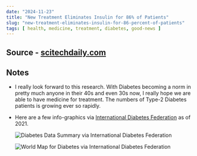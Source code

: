 ```yaml
---
date: "2024-11-23"
title: "New Treatment Eliminates Insulin for 86% of Patients"
slug: "new-treatment-eliminates-insulin-for-86-percent-of-patients"
tags: [ health, medicine, treatment, diabetes, good-news ]
---
```




## Source - [scitechdaily.com][1]

## Notes
* I really look forward to this research. With Diabetes becoming a norm in pretty much anyone in their 40s and even 30s now, I really hope we are able to have medicine for treatment. The numbers of Type-2 Diabetes patients is growing ever so rapidly.
* Here are a few info-graphics via [International Diabetes Federation][2] as of 2021.

  ![Diabetes Data Summary via International Diabetes Federation][3]

  ![World Map for Diabetes via International Diabetes Federation][4]



   [1]: https://www.scitechdaily.com/diabetes-breakthrough-new-treatment-eliminates-insulin-for-86-percent-of-patients/
   [2]: https://idf.org/about-diabetes/diabetes-facts-figures/
   [3]: /reads/2024/10/images/idf-diabetes-infographic1.png
   [4]: /reads/2024/10/images/idf-diabetes-infographic2.webp
